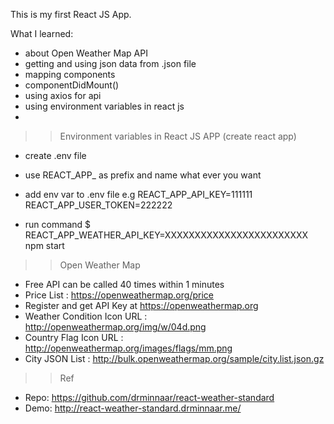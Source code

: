 This is my first React JS App.

What I learned:
- about Open Weather Map API
- getting and using json data from .json file
- mapping components
- componentDidMount()
- using axios for api
- using environment variables in react js
- 

>> Environment variables in React JS APP (create react app)
- create .env file
- use REACT_APP_ as prefix and name what ever you want
- add env var to .env file
e.g
REACT_APP_API_KEY=111111
REACT_APP_USER_TOKEN=222222

- run command
$ REACT_APP_WEATHER_API_KEY=XXXXXXXXXXXXXXXXXXXXXXXX npm start


>> Open Weather Map
- Free API can be called 40 times within 1 minutes
- Price List : https://openweathermap.org/price
- Register and get API Key at https://openweathermap.org
- Weather Condition Icon URL : http://openweathermap.org/img/w/04d.png
- Country Flag Icon URL : http://openweathermap.org/images/flags/mm.png
- City JSON List : http://bulk.openweathermap.org/sample/city.list.json.gz

>> Ref
- Repo: https://github.com/drminnaar/react-weather-standard
- Demo: http://react-weather-standard.drminnaar.me/